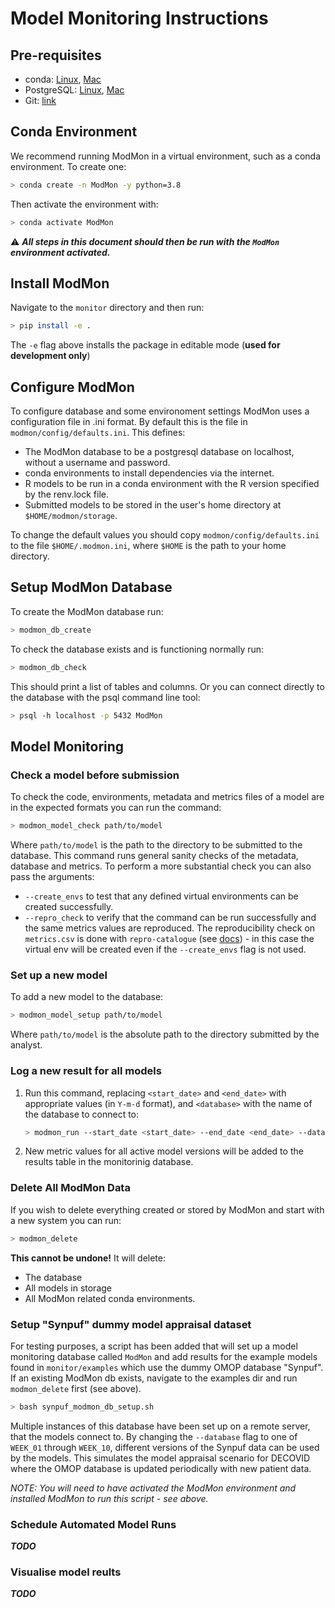 # Model Monitoring Instructions

## Pre-requisites

* conda: [Linux](https://docs.conda.io/projects/conda/en/latest/user-guide/install/linux.html), [Mac](https://docs.conda.io/projects/conda/en/latest/user-guide/install/macos.html)
* PostgreSQL: [Linux](https://www.postgresql.org/download/linux/), [Mac](https://wiki.postgresql.org/wiki/Homebrew)
* Git: [link](https://git-scm.com/book/en/v2/Getting-Started-Installing-Git)

## Conda Environment

We recommend running ModMon in a virtual environment, such as a conda environment. To create one:
```bash
> conda create -n ModMon -y python=3.8
```
Then activate the environment with:
```bash
> conda activate ModMon
```
⚠️ **_All steps in this document should then be run with the `ModMon` environment activated._**

## Install ModMon

Navigate to the `monitor` directory and then run:
```bash
> pip install -e .
```
The `-e` flag above installs the package in editable mode (**used for development only**)

## Configure ModMon

To configure database and some environoment settings ModMon uses a configuration file in
.ini format. By default this is the file in `modmon/config/defaults.ini`. This defines:
* The ModMon database to be a postgresql database on localhost, without a username and password.
* conda environments to install dependencies via the internet.
* R models to be run in a conda environment with the R version specified by the renv.lock file.
* Submitted models to be stored in the user's home directory at `$HOME/modmon/storage`.

To change the default values you should copy `modmon/config/defaults.ini` to the file
`$HOME/.modmon.ini`, where `$HOME` is the path to your home directory.

## Setup ModMon Database

To create the ModMon database run:
```bash
> modmon_db_create
```

To check the database exists and is functioning normally run:
```bash
> modmon_db_check
```
This should print a list of tables and columns. Or you can connect directly to the database with the psql command line tool:
```basH
> psql -h localhost -p 5432 ModMon
```

## Model Monitoring

### Check a model before submission

To check the code, environments, metadata and metrics files of a model are in the expected formats you can run the command:
```bash
> modmon_model_check path/to/model
```
Where `path/to/model` is the path to the directory to be submitted to the database. This command runs general sanity checks
of the metadata, database and metrics. To perform a more substantial check you can also pass the arguments:
- `--create_envs` to test that any defined virtual environments can be created successfully.
- `--repro_check` to verify that the command can be run successfully and the same metrics values are reproduced. The reproducibility
  check on `metrics.csv` is done with `repro-catalogue` (see [docs](https://repro-catalogue.readthedocs.io/en/latest/example_use.html#run-analysis)) - in this case the virtual env will be created even if the `--create_envs` flag is not used.

### Set up a new model

To add a new model to the database:
```bash
> modmon_model_setup path/to/model
```
Where `path/to/model` is the absolute path to the directory submitted by the analyst.

### Log a new result for all models

1. Run this command, replacing `<start_date>` and `<end_date>` with appropriate values (in `Y-m-d` format),
   and `<database>` with the name of the database to connect to:
   ```bash
   > modmon_run --start_date <start_date> --end_date <end_date> --database <database>
   ```

2. New metric values for all active model versions will be added to the results table in the monitorinig database.

### Delete All ModMon Data

If you wish to delete everything created or stored by ModMon and start with a new system you can run:
```bash
> modmon_delete
```
**This cannot be undone!** It will delete:
- The database
- All models in storage
- All ModMon related conda environments.

### Setup "Synpuf" dummy model appraisal dataset

For testing purposes, a script has been added that will set up a model monitoring database called `ModMon` and add results for the example models found in `monitor/examples` which use the dummy OMOP database "Synpuf". If an existing ModMon db exists, navigate to the examples dir and run `modmon_delete` first (see above).

```bash
> bash synpuf_modmon_db_setup.sh
```

Multiple instances of this database have been set up on a remote server, that the models connect to. By changing the `--database` flag to one of `WEEK_01` through `WEEK_10`, different versions of the Synpuf data can be used by the models. This simulates the model appraisal scenario for DECOVID where the OMOP database is updated periodically with new patient data.

*NOTE: You will need to have activated the ModMon environment and installed ModMon to run this script - see above.*

### Schedule Automated Model Runs

**_TODO_**

### Visualise model reults

**_TODO_**
